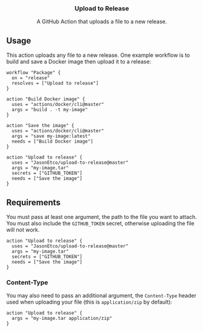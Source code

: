 <h3 align="center">Upload to Release</h3>
<p align="center">A GitHub Action that uploads a file to a new release.<p>

## Usage

This action uploads any file to a new release. One example workflow is to build and save a Docker image then upload it to a release:

```workflow
workflow "Package" {
  on = "release"
  resolves = ["Upload to release"]
}

action "Build Docker image" {
  uses = "actions/docker/cli@master"
  args = "build . -t my-image"
}

action "Save the image" {
  uses = "actions/docker/cli@master"
  args = "save my-image:latest"
  needs = ["Build Docker image"]
}

action "Upload to release" {
  uses = "JasonEtco/upload-to-release@master"
  args = "my-image.tar"
  secrets = ["GITHUB_TOKEN"]
  needs = ["Save the image"]
}
```

## Requirements

You must pass at least one argument, the path to the file you want to attach. You must also include the `GITHUB_TOKEN` secret, otherwise uploading the file will not work.

```workflow
action "Upload to release" {
  uses = "JasonEtco/upload-to-release@master"
  args = "my-image.tar"
  secrets = ["GITHUB_TOKEN"]
  needs = ["Save the image"]
}
```

### Content-Type

You may also need to pass an additional argument, the `Content-Type` header used when uploading your file (this is `application/zip` by default):

```workflow
action "Upload to release" {
  args = "my-image.tar application/zip"
}
```
